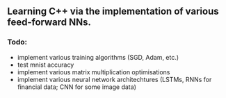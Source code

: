 ## Learning C++ via the implementation of various feed-forward NNs.

### Todo:
- implement various training algorithms (SGD, Adam, etc.)
- test mnist accuracy
- implement various matrix multiplication optimisations
- implement various neural network architechtures (LSTMs, RNNs for financial data; CNN for some image data)

